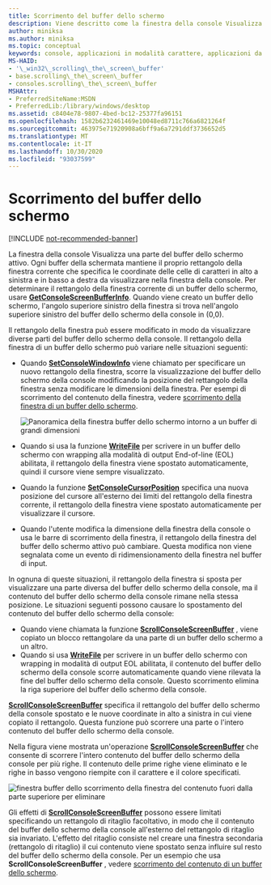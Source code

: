 ```yaml
---
title: Scorrimento del buffer dello schermo
description: Viene descritto come la finestra della console Visualizza una parte del buffer dello schermo attivo.
author: miniksa
ms.author: miniksa
ms.topic: conceptual
keywords: console, applicazioni in modalità carattere, applicazioni da riga di comando, applicazioni di terminale, api della console
MS-HAID:
- '\_win32\_scrolling\_the\_screen\_buffer'
- base.scrolling\_the\_screen\_buffer
- consoles.scrolling\_the\_screen\_buffer
MSHAttr:
- PreferredSiteName:MSDN
- PreferredLib:/library/windows/desktop
ms.assetid: c8404e78-9807-4bed-bc12-25377fa96151
ms.openlocfilehash: 1582b6232461469e10048ed8711c766a6821264f
ms.sourcegitcommit: 463975e71920908a6bff9a6a7291ddf3736652d5
ms.translationtype: MT
ms.contentlocale: it-IT
ms.lasthandoff: 10/30/2020
ms.locfileid: "93037599"
---
```

# <a name="scrolling-the-screen-buffer"></a>Scorrimento del buffer dello schermo

[!INCLUDE [not-recommended-banner](./includes/not-recommended-banner.md)]

La finestra della console Visualizza una parte del buffer dello schermo attivo. Ogni buffer della schermata mantiene il proprio rettangolo della finestra corrente che specifica le coordinate delle celle di caratteri in alto a sinistra e in basso a destra da visualizzare nella finestra della console. Per determinare il rettangolo della finestra corrente di un buffer dello schermo, usare [**GetConsoleScreenBufferInfo**](getconsolescreenbufferinfo.md). Quando viene creato un buffer dello schermo, l'angolo superiore sinistro della finestra si trova nell'angolo superiore sinistro del buffer dello schermo della console in (0,0).

Il rettangolo della finestra può essere modificato in modo da visualizzare diverse parti del buffer dello schermo della console. Il rettangolo della finestra di un buffer dello schermo può variare nelle situazioni seguenti:

- Quando [**SetConsoleWindowInfo**](setconsolewindowinfo.md) viene chiamato per specificare un nuovo rettangolo della finestra, scorre la visualizzazione del buffer dello schermo della console modificando la posizione del rettangolo della finestra senza modificare le dimensioni della finestra. Per esempi di scorrimento del contenuto della finestra, vedere [scorrimento della finestra di un buffer dello schermo](scrolling-a-screen-buffer-s-window.md).

  ![Panoramica della finestra buffer dello schermo intorno a un buffer di grandi dimensioni](images/cscon-01.png)

- Quando si usa la funzione [**WriteFile**](https://msdn.microsoft.com/library/windows/desktop/aa365747) per scrivere in un buffer dello schermo con wrapping alla modalità di output End-of-line (EOL) abilitata, il rettangolo della finestra viene spostato automaticamente, quindi il cursore viene sempre visualizzato.
- Quando la funzione [**SetConsoleCursorPosition**](setconsolecursorposition.md) specifica una nuova posizione del cursore all'esterno dei limiti del rettangolo della finestra corrente, il rettangolo della finestra viene spostato automaticamente per visualizzare il cursore.
- Quando l'utente modifica la dimensione della finestra della console o usa le barre di scorrimento della finestra, il rettangolo della finestra del buffer dello schermo attivo può cambiare. Questa modifica non viene segnalata come un evento di ridimensionamento della finestra nel buffer di input.

In ognuna di queste situazioni, il rettangolo della finestra si sposta per visualizzare una parte diversa del buffer dello schermo della console, ma il contenuto del buffer dello schermo della console rimane nella stessa posizione. Le situazioni seguenti possono causare lo spostamento del contenuto del buffer dello schermo della console:

- Quando viene chiamata la funzione [**ScrollConsoleScreenBuffer**](scrollconsolescreenbuffer.md) , viene copiato un blocco rettangolare da una parte di un buffer dello schermo a un altro.
- Quando si usa [**WriteFile**](https://msdn.microsoft.com/library/windows/desktop/aa365747) per scrivere in un buffer dello schermo con wrapping in modalità di output EOL abilitata, il contenuto del buffer dello schermo della console scorre automaticamente quando viene rilevata la fine del buffer dello schermo della console. Questo scorrimento elimina la riga superiore del buffer dello schermo della console.

[**ScrollConsoleScreenBuffer**](scrollconsolescreenbuffer.md) specifica il rettangolo del buffer dello schermo della console spostato e le nuove coordinate in alto a sinistra in cui viene copiato il rettangolo. Questa funzione può scorrere una parte o l'intero contenuto del buffer dello schermo della console.

Nella figura viene mostrata un'operazione [**ScrollConsoleScreenBuffer**](scrollconsolescreenbuffer.md) che consente di scorrere l'intero contenuto del buffer dello schermo della console per più righe. Il contenuto delle prime righe viene eliminato e le righe in basso vengono riempite con il carattere e il colore specificati.

![finestra buffer dello scorrimento della finestra del contenuto fuori dalla parte superiore per eliminare](images/cscon-02.png)

Gli effetti di [**ScrollConsoleScreenBuffer**](scrollconsolescreenbuffer.md) possono essere limitati specificando un rettangolo di ritaglio facoltativo, in modo che il contenuto del buffer dello schermo della console all'esterno del rettangolo di ritaglio sia invariato. L'effetto del ritaglio consiste nel creare una finestra secondaria (rettangolo di ritaglio) il cui contenuto viene spostato senza influire sul resto del buffer dello schermo della console. Per un esempio che usa **ScrollConsoleScreenBuffer** , vedere [scorrimento del contenuto di un buffer dello schermo](scrolling-a-screen-buffer-s-contents.md).
